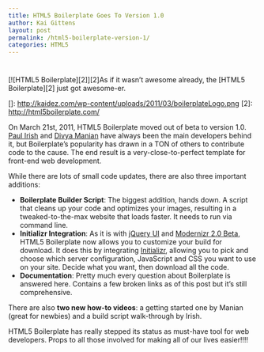 ```yaml
---
title: HTML5 Boilerplate Goes To Version 1.0
author: Kai Gittens
layout: post
permalink: /html5-boilerplate-version-1/
categories: HTML5
---
```

# 

[![HTML5 Boilerplate][2]][2]As if it wasn’t awesome already, the [HTML5 Boilerplate][2] just got awesome-er.

 []: http://kaidez.com/wp-content/uploads/2011/03/boilerplateLogo.png
 [2]: http://html5boilerplate.com/

On March 21st, 2011, HTML5 Boilerplate moved out of beta to version 1.0. [Paul Irish][3] and [Divya Manian][4] have always been the main developers behind it, but Boilerplate’s popularity has drawn in a TON of others to contribute code to the cause. The end result is a very-close-to-perfect template for front-end web development.

 [3]: http://paulirish.com/
 [4]: http://nimbu.in/

While there are lots of small code updates, there are also three important additions:

*   **Boilerplate Builder Script**: The biggest addition, hands down. A script that cleans up your code and optimizes your images, resulting in a tweaked-to-the-max website that loads faster. It needs to run via command line.
*   **Initializr Integration**: As it is with [jQuery UI][5] and [Modernizr 2.0 Beta][6], HTML5 Boilerplate now allows you to customize your build for download. It does this by integrating [Initializr][7], allowing you to pick and choose which server configuration, JavaScript and CSS you want to use on your site. Decide what you want, then download all the code.
*   **Documentation**: Pretty much every question about Boilerplate is answered here. Contains a few broken links as of this post but it’s still comprehensive.

 [5]: http://jqueryui.com/download
 [6]: http://modernizr.github.com/Modernizr/2.0-beta/
 [7]: http://initializr.com/

There are also **two new how-to videos**: a getting started one by Manian (great for newbies) and a build script walk-through by Irish.

HTML5 Boilerplate has really stepped its status as must-have tool for web developers. Props to all those involved for making all of our lives easier!!!!